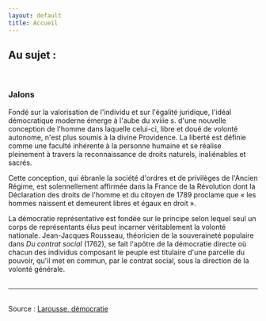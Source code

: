 ```yaml
---
layout: default
title: Accueil
---
```

<h2 class="shadow text-center">Au sujet :</h2>
<div class="main">
<br />
<h3>Jalons</h3>
<p>
  
Fondé sur la valorisation de l'individu et sur l'égalité juridique, l'idéal démocratique moderne émerge à l'aube du xviiie s. d'une nouvelle conception de l'homme dans laquelle celui-ci, libre et doué de volonté autonome, n'est plus soumis à la divine Providence. La liberté est définie comme une faculté inhérente à la personne humaine et se réalise pleinement à travers la reconnaissance de droits naturels, inaliénables et sacrés.
</p>
<p>
Cette conception, qui ébranle la société d'ordres et de privilèges de l'Ancien Régime, est solennellement affirmée dans la France de la Révolution dont la Déclaration des droits de l'homme et du citoyen de 1789 proclame que « les hommes naissent et demeurent libres et égaux en droit ».</p>
<p>
La démocratie représentative est fondée sur le principe selon lequel seul un corps de représentants élus peut incarner véritablement la volonté nationale. Jean-Jacques Rousseau, théoricien de la souveraineté populaire dans <i>Du contrat social</i> (1762), se fait l'apôtre de la démocratie directe où chacun des individus composant le peuple est titulaire d'une parcelle du pouvoir, qu'il met en commun, par le contrat social, sous la direction de la volonté générale.
<br /><br /><hr class="position-relative py-2 px-4 start-50 translate-middle" /><br />
Source : <a href="https://www.larousse.fr/encyclopedie/divers/d%C3%A9mocratie/41420" target="_blank">
  Larousse, démocratie
</a>
<br /><br />
</p>
</div>
